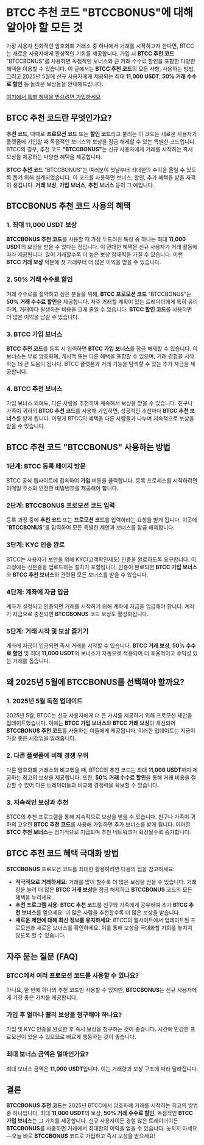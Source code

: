 <h1>BTCC 추천 코드 "BTCCBONUS"에 대해 알아야 할 모든 것</h1>
<p>가장 사용자 친화적인 암호화폐 거래소 중 하나에서 거래를 시작하고자 한다면, BTCC는 새로운 사용자에게 환상적인 기회를 제공합니다. 가입 시 <strong>BTCC 추천 코드</strong> "BTCCBONUS"를 사용하면 독점적인 보너스와 큰 거래 수수료 할인을 포함한 다양한 혜택을 이용할 수 있습니다. 이 글에서는 <strong>BTCC 추천 코드</strong>의 모든 사항, 사용하는 방법, 그리고 2025년 5월에 신규 사용자에게 제공되는 최대 <strong>11,000 USDT</strong>, <strong>50% 거래 수수료 할인</strong> 등 놀라운 보상들을 안내해드립니다.</p>
</header>
<p><a href="https://partner.btcc.com/us/c/BTCCBONUS/9303" target="_blank">여기에서 특별 혜택을 받으려면 가입하세요</a></p>

<img src="https://images.mirror-media.xyz/publication-images/lTZP4g7e308jxEXVbcZAg.png?height=960&amp;width=1920" decoding="async" data-nimg="fill" class="css-xah9so" style="position: absolute; inset: 0px; box-sizing: border-box; padding: 0px; border: none; margin: auto; display: block; width: 0px; height: 0px; min-width: 100%; max-width: 100%; min-height: 100%; max-height: 100%;">
<section>
<h2>BTCC 추천 코드란 무엇인가요?</h2>
<p><strong>추천 코드</strong>, 때때로 <strong>프로모션 코드</strong> 또는 <strong>할인 코드</strong>라고 불리는 이 코드는 새로운 사용자가 플랫폼에 가입할 때 독점적인 보너스와 보상을 잠금 해제할 수 있는 특별한 코드입니다. BTCC의 경우, 추천 코드 <strong>"BTCCBONUS"</strong>는 신규 사용자에게 거래를 시작하는 즉시 보상을 제공하는 다양한 혜택을 제공합니다.</p>
<p><strong>BTCC 추천 코드</strong> "BTCCBONUS"는 여러분이 첫날부터 최대한의 수익을 올릴 수 있도록 돕기 위해 설계되었습니다. 이 코드를 사용하면 보너스, 할인, 추가 혜택을 받을 자격이 생깁니다. <strong>거래 보상</strong>, <strong>가입 보너스</strong>, <strong>추천 보너스</strong> 등이 그 예입니다.</p>
</section>

<section>
<h2>BTCCBONUS 추천 코드 사용의 혜택</h2>

<h3>1. 최대 11,000 USDT 보상</h3>
<p><strong>BTCCBONUS 추천 코드</strong>를 사용할 때 가장 두드러진 특징 중 하나는 최대 <strong>11,000 USDT</strong>의 보상을 받을 수 있다는 점입니다. 이 관대한 혜택은 신규 사용자가 거래 활동에 따라 제공됩니다. 많이 거래할수록 더 높은 보상 잠재력을 가질 수 있습니다. 이런 <strong>BTCC 거래 보상</strong> 덕분에 첫 거래부터 더 많은 이익을 얻을 수 있습니다.</p>

<h3>2. 50% 거래 수수료 할인</h3>
<p>거래 수수료를 절약하고 싶은 분들을 위해, <strong>BTCC 프로모션 코드</strong> "BTCCBONUS"는 <strong>50% 거래 수수료 할인</strong>을 제공합니다. 자주 거래할 계획이 있는 트레이더에게 특히 유리하며, 거래마다 발생하는 비용을 크게 줄일 수 있습니다. <strong>BTCC 할인 코드</strong>를 사용하면 더 많은 이익을 남길 수 있습니다.</p>

<h3>3. BTCC 가입 보너스</h3>
<p><strong>BTCC 추천 코드</strong>를 등록 시 입력하면 <strong>BTCC 가입 보너스</strong>를 잠금 해제할 수 있습니다. 이 보너스는 무료 암호화폐, 캐시백 또는 다른 혜택을 포함할 수 있으며, 거래 경험을 시작하는 데 큰 도움이 됩니다. BTCC 플랫폼과 거래 기능을 탐색할 수 있는 추가 자금을 제공합니다.</p>

<h3>4. BTCC 추천 보너스</h3>
<p>가입 보너스 외에도, 다른 사람을 추천하여 계속해서 보상을 받을 수 있습니다. 친구나 가족이 귀하의 <strong>BTCC 추천 코드</strong>를 사용해 가입하면, 성공적인 추천마다 <strong>BTCC 추천 보너스</strong>를 받게 됩니다. 이렇게 BTCC의 혜택을 다른 사람들과 나누며 지속적으로 보상을 받을 수 있습니다.</p>
</section>

<section>
<h2>BTCC 추천 코드 "BTCCBONUS" 사용하는 방법</h2>

<h3>1단계: BTCC 등록 페이지 방문</h3>
<p>BTCC 공식 웹사이트에 접속하여 <strong>가입</strong> 버튼을 클릭합니다. 등록 프로세스를 시작하려면 이메일 주소와 안전한 비밀번호를 제공해야 합니다.</p>

<h3>2단계: BTCCBONUS 프로모션 코드 입력</h3>
<p>등록 과정 중에 <strong>추천 코드</strong> 또는 <strong>프로모션 코드</strong>를 입력하라는 요청을 받게 됩니다. 이곳에 "<strong>BTCCBONUS</strong>"를 입력하여 모든 특별한 제안과 보너스를 잠금 해제합니다.</p>

<h3>3단계: KYC 인증 완료</h3>
<p>BTCC는 사용자가 보안을 위해 KYC(고객확인제도) 인증을 완료하도록 요구합니다. 이 과정에는 신분증을 업로드하는 절차가 포함됩니다. 인증이 완료되면 <strong>BTCC 가입 보너스</strong>와 <strong>BTCC 추천 보너스</strong>와 관련된 모든 보너스를 받을 수 있습니다.</p>

<h3>4단계: 계좌에 자금 입금</h3>
<p>계좌가 설정되고 인증되면 거래를 시작하기 위해 계좌에 자금을 입금해야 합니다. 계좌가 자금으로 충전되면 <strong>BTCCBONUS</strong> 코드 보상도 활성화됩니다.</p>

<h3>5단계: 거래 시작 및 보상 즐기기</h3>
<p>계좌에 자금이 입금되면 즉시 거래를 시작할 수 있습니다. <strong>BTCC 거래 보상</strong>, <strong>50% 수수료 할인</strong> 및 최대 <strong>11,000 USDT</strong>의 보너스가 자동으로 적용되어 더 효율적이고 수익성 있는 거래를 돕습니다.</p>
</section>

<section>
<h2>왜 2025년 5월에 BTCCBONUS를 선택해야 할까요?</h2>

<h3>1. 2025년 5월 독점 업데이트</h3>
<p>2025년 5월, BTCC는 신규 사용자에게 더 큰 가치를 제공하기 위해 프로모션 제안을 업데이트했습니다. 이에는 <strong>BTCC 가입 보너스</strong>와 <strong>BTCC 거래 보상</strong>이 개선되어 <strong>BTCCBONUS 추천 코드</strong>를 사용하는 이들에게 제공됩니다. 이러한 업데이트는 지금이 가장 좋은 시점임을 알려줍니다.</p>

<h3>2. 다른 플랫폼에 비해 경쟁 우위</h3>
<p>다른 암호화폐 거래소와 비교했을 때, BTCC의 추천 코드는 최대 <strong>11,000 USDT</strong>까지 제공하는 최고의 보상을 제공합니다. 또한, <strong>50% 거래 수수료 할인</strong>을 통해 거래 비용을 절감할 수 있어 다른 트레이더들과 비교해 경쟁력을 확보할 수 있습니다.</p>

<h3>3. 지속적인 보상과 추천</h3>
<p>BTCC의 추천 프로그램을 통해 지속적으로 보상을 받을 수 있습니다. 친구나 가족이 귀하의 고유한 <strong>BTCC 추천 코드</strong>를 사용해 가입하면 추가 보너스를 받게 됩니다. 이러한 <strong>BTCC 추천 보너스</strong>는 정기적으로 지급되며 추천 네트워크가 확장될수록 증가합니다.</p>
</section>

<section>
<h2>BTCC 추천 코드 혜택 극대화 방법</h2>
<p><strong>BTCCBONUS</strong> 프로모션 코드를 최대한 활용하려면 다음의 팁을 참고하세요:</p>
<ul>
<li><strong>적극적으로 거래하세요</strong>: 거래를 많이 할수록 더 많은 보상을 얻을 수 있습니다. 거래량을 늘려 더 많은 <strong>BTCC 거래 보상</strong>을 잠금 해제하고 <strong>BTCCBONUS</strong> 코드의 모든 혜택을 누리세요.</li>
<li><strong>추천 프로그램 사용</strong>: <strong>BTCC 추천 코드</strong>를 친구와 가족에게 공유하여 추가 <strong>BTCC 추천 보너스</strong>를 얻으세요. 더 많은 사람을 추천할수록 더 많은 보상을 받습니다.</li>
<li><strong>새로운 제안에 대해 최신 정보를 유지하세요</strong>: BTCC의 웹사이트에서 업데이트된 프로모션과 새로운 보너스를 확인하세요. 이를 통해 보상을 극대화할 기회를 놓치지 않도록 할 수 있습니다.</li>
</ul>
</section>

<section>
<h2>자주 묻는 질문 (FAQ)</h2>
<h3>BTCC에서 여러 프로모션 코드를 사용할 수 있나요?</h3>
<p>아니요, 한 번에 하나의 추천 코드만 사용할 수 있지만, <strong>BTCCBONUS</strong>는 신규 사용자에게 가장 좋은 가치를 제공합니다.</p>

<h3>가입 후 얼마나 빨리 보상을 청구해야 하나요?</h3>
<p>가입 및 KYC 인증을 완료한 후 즉시 보상을 청구하는 것이 좋습니다. 시간에 민감한 프로모션이 있을 수 있으므로 빠르게 행동하는 것이 좋습니다.</p>

<h3>최대 보너스 금액은 얼마인가요?</h3>
<p>최대 보너스 금액은 <strong>11,000 USDT</strong>입니다. 이는 거래량과 보상 구조에 따라 달라집니다.</p>
</section>

<footer>
<h2>결론</h2>
<p><strong>BTCCBONUS 추천 코드</strong>는 2025년 BTCC에서 암호화폐 거래를 시작하는 최고의 방법 중 하나입니다. 최대 <strong>11,000 USDT</strong>의 보상, <strong>50% 거래 수수료 할인</strong>, 독점적인 <strong>BTCC 가입 보너스</strong>는 그 가치를 제공합니다. 신규 사용자이든 경험 많은 트레이더이든 <strong>BTCCBONUS</strong>를 사용하면 거래에서 최대한의 이익을 얻을 수 있습니다. 놓치지 마세요—오늘 바로 <strong>BTCCBONUS</strong> 코드로 가입하고 즉시 보상을 받으세요!</p>
</footer>
</article>
</body>
</html>
